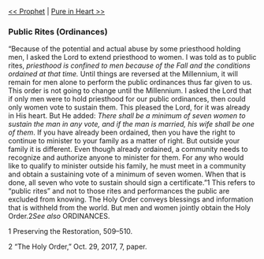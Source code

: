 [<< Prophet](Prophet)  |  [Pure in Heart >>](Pure%20in%20Heart)

### Public Rites (Ordinances)
“Because of the potential and actual abuse by some priesthood holding men, I asked the Lord to extend priesthood to women. I was told as to public rites, *priesthood is confined to men because of the Fall and the conditions ordained at that time.* Until things are reversed at the Millennium, it will remain for men alone to perform the public ordinances thus far given to us. This order is not going to change until the Millennium. I asked the Lord that if only men were to hold priesthood for our public ordinances, then could only women vote to sustain them. This pleased the Lord, for it was already in His heart. But He added: *There shall be a minimum of seven women to sustain the man in any vote, and if the man is married, his wife shall be one of them*. If you have already been ordained, then you have the right to continue to minister to your family as a matter of right. But outside your family it is different. Even though already ordained, a community needs to recognize and authorize anyone to minister for them. For any who would like to qualify to minister outside his family, he must meet in a community and obtain a sustaining vote of a minimum of seven women. When that is done, all seven who vote to sustain should sign a certificate.”1 This refers to “public rites” and not to those rites and performances the public are excluded from knowing. The Holy Order conveys blessings and information that is withheld from the world. But men and women jointly obtain the Holy Order.2*See also* ORDINANCES.



1 Preserving the Restoration, 509–510.


2 “The Holy Order,” Oct. 29, 2017, 7, paper.